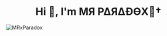 <h1 align="center">Hi 👋, I'm  MЯ P∆Я∆ÐӨX🚬†</h1>

<p align="left"> <img src="https://komarev.com/ghpvc/?username=MRxParadox&label=Profile%20views&color=0e75b6&style=flat" alt="MRxParadox" /> </p>
